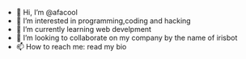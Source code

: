 - 👋 Hi, I’m @afacool
- 👀 I’m interested in  programming,coding and hacking
- 🌱 I’m currently learning  web develpment
- 💞️ I’m looking to collaborate on my company by the name of irisbot
- 📫 How to reach me: read my bio

<!---
afacool/afacool is a ✨ special ✨ repository because its `README.md` (this file) appears on your GitHub profile.
You can click the Preview link to take a look at your changes.
--->
